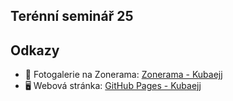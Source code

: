 ## Terénní seminář 25


## Odkazy

- 📸 Fotogalerie na Zonerama: [Zonerama - Kubaejj](https://eu.zonerama.com/Kubaejj/Album/13246202)
- 🖥️ Webová stránka: [GitHub Pages - Kubaejj](https://kubaejj.github.io/terenni_seminar/)
